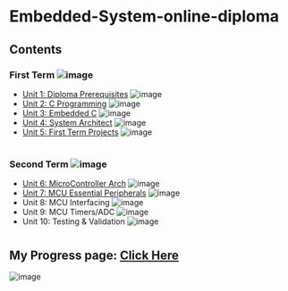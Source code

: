 # Embedded-System-online-diploma
## Contents

### First Term ![image](https://progress-bar.dev/100/?title=done)

- [Unit 1: Diploma Prerequisites](https://github.com/TawfikTamer/Embedded-System-online-diploma) ![image](https://progress-bar.dev/100/?title=No_Assignments&color=bababa)
- [Unit 2: C Programming](https://github.com/TawfikTamer/Embedded-System-online-diploma/tree/main/Unit_2_C_Programming) ![image](https://progress-bar.dev/100/)
- [Unit 3: Embedded C](https://github.com/TawfikTamer/Embedded-System-online-diploma/tree/main/Unit_3_Embedded_C) ![image](https://progress-bar.dev/100/)
- [Unit 4: System Architect](https://github.com/TawfikTamer/Embedded-System-online-diploma/tree/main/Unit_4_System_Architect) ![image](https://progress-bar.dev/100/)
- [Unit 5: First Term Projects](https://github.com/TawfikTamer/Embedded-System-online-diploma/tree/main/Unit_5_First_Term_Projects) ![image](https://progress-bar.dev/100/)

#
### Second Term ![image](https://progress-bar.dev/20/?title=Progress)

- [Unit 6: MicroController Arch](https://github.com/TawfikTamer/Embedded-System-online-diploma/tree/main/Unit_6_MicroController_Arch) ![image](https://progress-bar.dev/100/)
- [Unit 7: MCU Essential Peripherals](https://github.com/TawfikTamer/Embedded-System-online-diploma/tree/main/Unit_7_MCU_Essential_Peripherals) ![image](https://progress-bar.dev/50/)
- Unit 8: MCU Interfacing ![image](https://progress-bar.dev/0/)
- Unit 9: MCU Timers/ADC ![image](https://progress-bar.dev/0/)
- Unit 10: Testing & Validation ![image](https://progress-bar.dev/0/)

#
## My Progress page: [Click Here](https://www.learn-in-depth-store.com/certificate/tamertawfik665%40gmail.com) 
![image](https://github.com/TawfikTamer/Embedded-System-online-diploma/assets/142694793/bdf34a61-505d-4090-989e-ba0cf46f978f)
